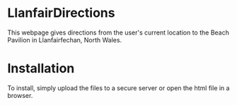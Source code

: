 # LlanfairDirections
This webpage gives directions from the user's current location to the Beach Pavilion in Llanfairfechan, North Wales.

# Installation
To install, simply upload the files to a secure server or open the html file in a browser.
